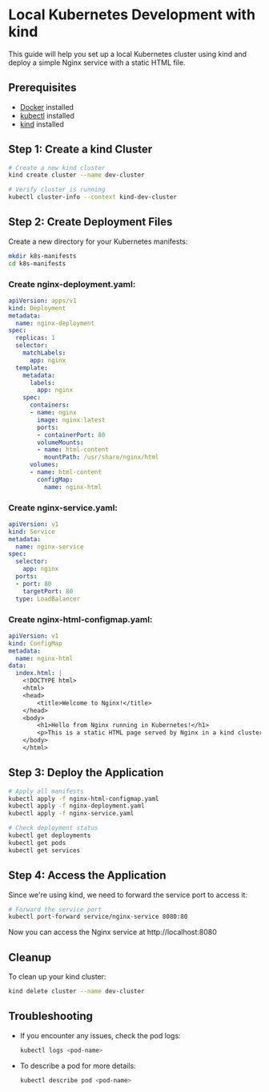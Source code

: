 # Local Kubernetes Development with kind

This guide will help you set up a local Kubernetes cluster using kind and deploy a simple Nginx service with a static HTML file.

## Prerequisites

- [Docker](https://docs.docker.com/get-docker/) installed
- [kubectl](https://kubernetes.io/docs/tasks/tools/install-kubectl/) installed
- [kind](https://kind.sigs.k8s.io/docs/user/quick-start/#installation) installed

## Step 1: Create a kind Cluster

```bash
# Create a new kind cluster
kind create cluster --name dev-cluster

# Verify cluster is running
kubectl cluster-info --context kind-dev-cluster
```

## Step 2: Create Deployment Files

Create a new directory for your Kubernetes manifests:

```bash
mkdir k8s-manifests
cd k8s-manifests
```

### Create nginx-deployment.yaml:

```yaml
apiVersion: apps/v1
kind: Deployment
metadata:
  name: nginx-deployment
spec:
  replicas: 1
  selector:
    matchLabels:
      app: nginx
  template:
    metadata:
      labels:
        app: nginx
    spec:
      containers:
      - name: nginx
        image: nginx:latest
        ports:
        - containerPort: 80
        volumeMounts:
        - name: html-content
          mountPath: /usr/share/nginx/html
      volumes:
      - name: html-content
        configMap:
          name: nginx-html
```

### Create nginx-service.yaml:

```yaml
apiVersion: v1
kind: Service
metadata:
  name: nginx-service
spec:
  selector:
    app: nginx
  ports:
  - port: 80
    targetPort: 80
  type: LoadBalancer
```

### Create nginx-html-configmap.yaml:

```yaml
apiVersion: v1
kind: ConfigMap
metadata:
  name: nginx-html
data:
  index.html: |
    <!DOCTYPE html>
    <html>
    <head>
        <title>Welcome to Nginx!</title>
    </head>
    <body>
        <h1>Hello from Nginx running in Kubernetes!</h1>
        <p>This is a static HTML page served by Nginx in a kind cluster.</p>
    </body>
    </html>
```

## Step 3: Deploy the Application

```bash
# Apply all manifests
kubectl apply -f nginx-html-configmap.yaml
kubectl apply -f nginx-deployment.yaml
kubectl apply -f nginx-service.yaml

# Check deployment status
kubectl get deployments
kubectl get pods
kubectl get services
```

## Step 4: Access the Application

Since we're using kind, we need to forward the service port to access it:

```bash
# Forward the service port
kubectl port-forward service/nginx-service 8080:80
```

Now you can access the Nginx service at http://localhost:8080

## Cleanup

To clean up your kind cluster:

```bash
kind delete cluster --name dev-cluster
```

## Troubleshooting

- If you encounter any issues, check the pod logs:
  ```bash
  kubectl logs <pod-name>
  ```
- To describe a pod for more details:
  ```bash
  kubectl describe pod <pod-name>
  ``` 